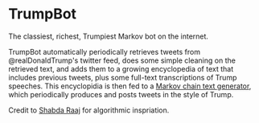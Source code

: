 # TrumpBot
The classiest, richest, Trumpiest Markov bot on the internet.

TrumpBot automatically periodically retrieves tweets from @realDonaldTrump's twitter feed, does some simple cleaning on the retrieved text, and adds them to a growing encyclopedia of text that includes previous tweets, plus some full-text transcriptions of Trump speeches. This encyclopidia is then fed to a [Markov chain text generator](https://en.wikipedia.org/wiki/Markov_chain#Markov_text_generators), which periodically produces and posts tweets in the style of Trump.

Credit to [Shabda Raaj](http://agiliq.com/blog/2009/06/generating-pseudo-random-text-with-markov-chains-u/) for algorithmic inspriation.
